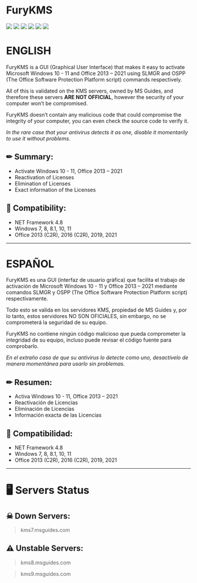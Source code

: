 # FuryKMS
<img src="https://img.shields.io/badge/-Windows-0078D6?logo=windows&logoColor=white&style=flat" /> <img src="https://img.shields.io/badge/-Office-EB3C00?logo=microsoft&logoColor=white&style=flat" />
[![](https://img.shields.io/badge/-MS_Guides-800080?logo=microsoft&logoColor=white&style=flat)](https://msguides.com) [![](https://img.shields.io/badge/-MS_Guides_Servers_Status-FFFF00?logo=microsoft&logoColor=black&style=flat)](https://kms.msguides.com)
[![](https://img.shields.io/badge/-Slmgr-7FBA00?logo=powershell&logoColor=white&style=flat)](https://docs.microsoft.com/en-us/windows-server/get-started/activation-slmgr-vbs-options) [![](https://img.shields.io/badge/-The_Office_Software_Protection_Platform_script-FFFFFF?logo=powershell&logoColor=black&style=flat)](https://docs.microsoft.com/en-us/deployoffice/vlactivation/tools-to-manage-volume-activation-of-office)

# ENGLISH
FuryKMS is a GUI (Graphical User Interface) that makes it easy to activate Microsoft Windows 10 - 11 and Office 2013 – 2021 using SLMGR and OSPP (The Office Software Protection Platform script) commands respectively.

All of this is validated on the KMS servers, owned by MS Guides, and therefore these servers **ARE NOT OFFICIAL**, however the security of your computer won’t be compromised.

FuryKMS doesn’t contain any malicious code that could compromise the integrity of your computer, you can even check the source code to verify it.

*In the rare case that your antivirus detects it as one, disable it momentarily to use it without problems.*

## ✏ Summary:
- Activate Windows 10 - 11, Office 2013 – 2021
- Reactivation of Licenses
- Elimination of Licenses
- Exact information of the Licenses

## 📱 Compatibility:
- NET Framework 4.8
- Windows 7, 8, 8.1, 10, 11
- Office 2013 (C2R), 2016 (C2R), 2019, 2021

---

# ESPAÑOL
FuryKMS es una GUI (interfaz de usuario gráfica) que facilita el trabajo de activación de Microsoft Windows 10 - 11 y Office 2013 – 2021 mediante comandos SLMGR y OSPP (The Office Software Protection Platform script) respectivamente.

Todo esto se valida en los servidores KMS, propiedad de MS Guides y, por lo tanto, estos servidores NO SON OFICIALES, sin embargo, no se comprometerá la seguridad de su equipo.

FuryKMS no contiene ningún código malicioso que pueda comprometer la integridad de su equipo, incluso puede revisar el código fuente para comprobarlo.

*En el extraño caso de que su antivirus lo detecte como uno, desactívelo de manera momentánea para usarlo sin problemas.*

## ✏ Resumen:
- Activa Windows 10 - 11, Office 2013 – 2021
- Reactivación de Licencias
- Eliminación de Licencias
- Información exacta de las Licencias

## 📱 Compatibilidad:
- NET Framework 4.8
- Windows 7, 8, 8.1, 10, 11
- Office 2013 (C2R), 2016 (C2R), 2019, 2021

---

# 🖥 Servers Status
## ☠ Down Servers:
> kms7.msguides.com
## ⚠ Unstable Servers:
> kms8.msguides.com

> kms9.msguides.com
